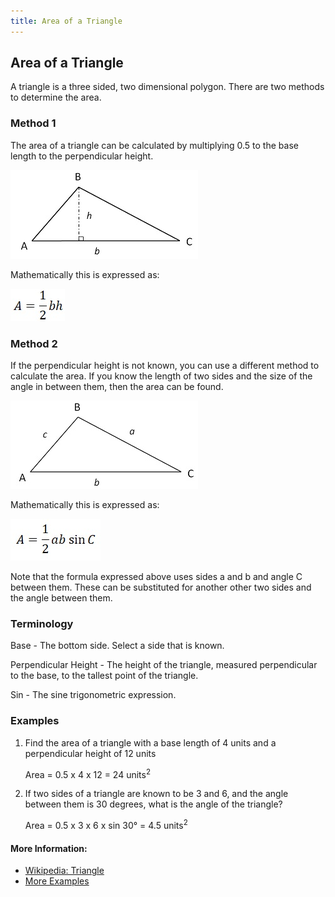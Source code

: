 ```yaml
---
title: Area of a Triangle
---
```


<!-- The article goes here, in GitHub-flavored Markdown. Feel free to add YouTube videos, images, and CodePen/JSBin embeds  -->
## Area of a Triangle

A triangle is a three sided, two dimensional polygon. There are two methods to determine the area.

### Method 1
The area of a triangle can be calculated by multiplying 0.5 to the base length to the perpendicular height.

![Triangle-1](https://github.com/uuykay/misc/blob/master/area-triangle-image-2.jpg)

Mathematically this is expressed as:

![Formula-1](https://github.com/uuykay/misc/blob/master/triangle-equation-area-1.jpg)

### Method 2
If the perpendicular height is not known, you can use a different method to calculate the area. If you know the length of two sides and the size of the angle in between them, then the area can be found.

![Triangle-2](https://github.com/uuykay/misc/blob/master/area-triangle-image-3.jpg)

Mathematically this is expressed as:

![Formula-2](https://github.com/uuykay/misc/blob/master/triangle-equation-area-2.jpg)

Note that the formula expressed above uses sides a and b and angle C between them. These can be substituted for another other two sides and the angle between them.


### Terminology

Base - The bottom side. Select a side that is known.

Perpendicular Height - The height of the triangle, measured perpendicular to the base, to the tallest point of the triangle.

Sin - The sine trigonometric expression.

### Examples

1. Find the area of a triangle with a base length of 4 units and a perpendicular height of 12 units

   Area = 0.5 x 4 x 12 = 24 units<sup>2</sup>
   
2. If two sides of a triangle are known to be 3 and 6, and the angle between them is 30 degrees, what is the angle of the triangle?

   Area = 0.5 x 3 x 6 x sin 30° = 4.5 units<sup>2</sup>

#### More Information:
<!-- Please add any articles you think might be helpful to read before writing the article -->
- [Wikipedia: Triangle](https://en.wikipedia.org/wiki/Triangle)
- [More Examples](https://mathbits.com/MathBits/TISection/Trig/AreaTrigTri.htm)

